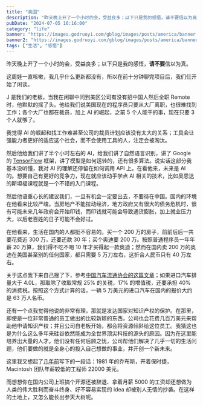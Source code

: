 ```yaml
---
title: "美国"
description: "昨天晚上开了一个小时的会，受益良多；以下只是我的感悟，请不要信以为真。"
pubDate: "2024-07-05 16:16:00"
category: "life"
banner: "https://images.godruoyi.com/gblog/images/posts/america/banner.avif"
banner2: "https://images.godruoyi.com/gblog/images/posts/america/banner2.avif"
tags: ["生活", "感悟"]
---
```


昨天晚上开了一个小时的会，受益良多；以下只是我的感悟，**请不要**信以为真。

这周娃一直咳嗽，我几乎什么更新都没有，所以在前十分钟聊完项目后，我们仨开始了闲谈。

J 是我们的老板，当我在闲聊中问到美区公司有没有招中国人然后全职 Remote 时，他默默的摇了头。他给我们说美国现在的程序员只要从大厂离职，也很难找到工作；各个大厂也都在裁员，加上 AI 的崛起，之前 5 个人能干的事，现在只要 3 个人就够了。

我觉得 AI 的崛起和找工作难甚至公司的裁员计划应该没有太大的关系；工具会让强能力者更好的适应这个社会，而不会使用工具的人，注定会被淘汰。

然后他给我们讲了半个小时左右的 AI，给我们讲了自然语言识别，讲了 Google 的 [TensorFlow](https://www.tensorflow.org/) 框架，讲了模型是如何运转的，还有很多算法。说实话这部分我基本没听懂，我对 AI 的理解还停留在如何调用 API 上。在看他来，未来是 AI 的。想要自己有更好的竞争力，现在就应该动手学点 AI 相关的技术，比如吴恩达的斯坦福课程就是一个不错的入门课程。

然后他语重心长的建议我们，一旦有机会一定要出去，不要待在中国。国内的环境在他看来比较严峻。当房地产不能拉动经济，地方政府又有很大的债务危机时，很有可能未来几年政府会开始印钱，而印钱就可能会导致通货膨胀，加上就业压力大，以后老百姓的日子可能不会好过。

在他看来，生活在国内的人都挺不容易的。买一个 200 万的房子，前前后后一共要花费近 300 万，还要还款 30 年；买个奥迪要 200 万。按照普通程序员一年年薪 20 万算，我们得不吃不喝 10 年才买得起一款奥迪；然而在国内卖 200 万的奥迪在美国甚至别的任何国家，都只需要 5 万刀左右，这折合人民币只有 40 万左右。

关于这点我下来自己搜了下，参考[中国汽车流通协会的这篇文章](http://www.cada.cn/data/info_87_6798.html)；如果进口汽车排量大于 4.0L，那取除了收取常规 25% 的关税，17% 的增值税，还要承担 40% 的消费税。按照这个方式计算的话，一辆 5 万美元的进口汽车在国内的报价大约是 63 万人名币。

还有一个点我觉得他说的非常有理，那就是发达国家对知识产权的保护。在那里，即使是一位非常普通的员工做出的比较新颖的东西，公司也会花费几百万美元来帮助他申请知识产权；并且公司自老板开始，都会将资源倾斜给这位员工。我猜这也是为什么这么多年来硅谷依然能成为全世界顶尖科技的源头的原因。因为在这里能培养出大量的人才。他们没有任何后顾之忧，公司帮他们解决了几乎一切的生活问题，他们要做的就是全身心的投入自己想做的事业，并开创一个新未来。

这里我又想起了[几年前](https://godruoyi.com/posts/the-revolution-in-silicon-valley/)写下的一段话：1981 年的乔布斯，开着保时捷，Macintosh 团队年薪较低的工程师 22000 美元。

而想想你在国内公司上班搞个开源还被辞退、拿着月薪 5000 的工资却还想做为人类的伟大胜利而奋斗终身、好不容易实现的 idea 却被别人无情的抄袭。在这样的土地上，又怎么能长出参天大树呢。





